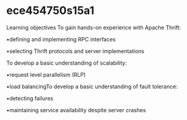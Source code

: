 # ece454750s15a1

Learning objectives
To gain hands-on experience with Apache Thrift:

  •defining and implementing RPC interfaces
  
  •selecting Thrift protocols and server implementations
  
To develop a basic understanding of scalability:

  •request level parallelism (RLP)
  
  •load balancingTo develop a basic understanding of fault tolerance:
  
  •detecting failures
  
  •maintaining service availability despite server crashes
  
